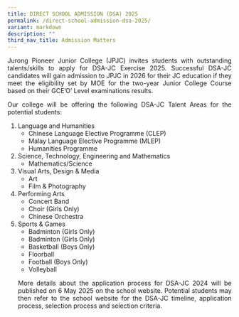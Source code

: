 ```yaml
---
title: DIRECT SCHOOL ADMISSION (DSA) 2025
permalink: /direct-school-admission-dsa-2025/
variant: markdown
description: ""
third_nav_title: Admission Matters
---
```

<div align="justify">	
	
<p>Jurong Pioneer Junior College (JPJC) invites students with outstanding talents/skills to apply for DSA-JC Exercise 2025. Successful DSA-JC candidates will gain admission to JPJC in 2026 for their JC education if they meet the eligibility set by MOE for the two-year Junior College Course based on their GCE’O’ Level examinations results. </p>

<p>Our college will be offering the following DSA-JC Talent Areas for the potential students:</p>
	
<ol><li>	Language and Humanities
<ul><li>Chinese Language Elective Programme (CLEP)</li>
<li>Malay Language Elective Programme (MLEP)</li>
<li>Humanities Programme</li> </ul>

</li><li>Science, Technology, Engineering and Mathematics
<ul><li>Mathematics/Science</li></ul>
	
</li><li>Visual Arts, Design &amp; Media
<ul><li>Art</li>
	<li>Film &amp; Photography</li></ul>

</li><li>Performing Arts
<ul><li>Concert Band</li>
<li>Choir (Girls Only)</li>
<li>Chinese Orchestra</li></ul>

</li><li>Sports &amp; Games
<ul><li>Badminton (Girls Only)</li>
<li>Badminton (Girls Only)</li>
<li>Basketball (Boys Only)</li>
<li>Floorball</li>
<li>Football (Boys Only)</li>
	<li>Volleyball</li></ul></li>

<p>More details about the application process for DSA-JC 2024 will be published on 6 May 2025 on the school website. Potential students may then refer to the school website for the DSA-JC timeline, application process, selection process and selection criteria.</p></ol></div>